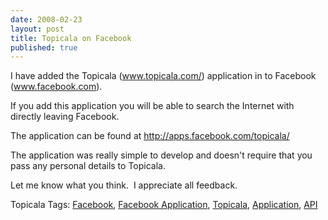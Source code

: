 ```yaml
---
date: 2008-02-23
layout: post
title: Topicala on Facebook
published: true
---
```

<p>I have added the Topicala (<a href="http://www.topicala.com/">www.topicala.com/</a>) application in to Facebook (<a href="http://www.facebook.com">www.facebook.com</a>).  </p> <p>If you add this application you will be able to search the Internet with directly leaving Facebook.</p> <p>The application can be found at <a href="http://apps.facebook.com/topicala/%20" title="Topicala">http://apps.facebook.com/topicala/ </a></p> <p>The application was really simple to develop and doesn't require that you pass any personal details to Topicala.</p> <p>Let me know what you think.  I appreciate all feedback.</p> <div class="wlWriterSmartContent" style="padding-right: 0px; display: inline; padding-left: 0px; float: none; padding-bottom: 0px; margin: 0px; padding-top: 0px;">Topicala Tags: <a href="http://www.topicala.com/tag/Facebook" rel="tag">Facebook</a>, <a href="http://www.topicala.com/tag/Facebook%20Application" rel="tag">Facebook Application</a>, <a href="http://www.topicala.com/tag/Topicala" rel="tag">Topicala</a>, <a href="http://www.topicala.com/tag/Application" rel="tag">Application</a>, <a href="http://www.topicala.com/tag/API" rel="tag">API</a>
</div>  <div class="blogger-post-footer"><img class="posterous_download_image" src="https://blogger.googleusercontent.com/tracker/8109338-2593333375236145200?l=www.kinlan.co.uk%2Findex.html" height="1" alt="" width="1" /></div>

